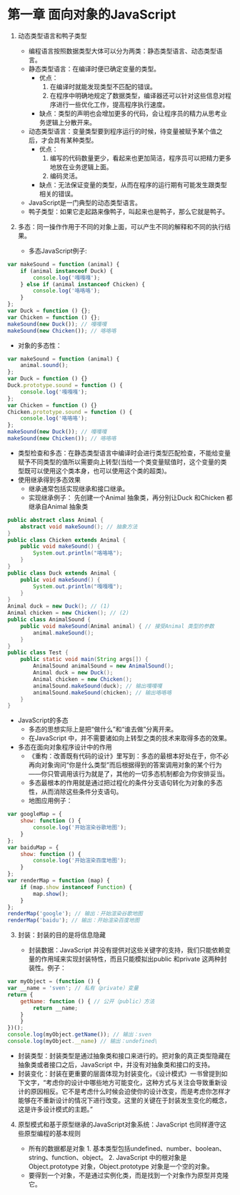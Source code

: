 # 第一章 面向对象的JavaScript
1. 动态类型语言和鸭子类型

   * 编程语言按照数据类型大体可以分为两类：静态类型语言、动态类型语言。
   * 静态类型语言：在编译时便已确定变量的类型。
      * 优点：
         1. 在编译时就能发现类型不匹配的错误。
         2. 在程序中明确地规定了数据类型，编译器还可以针对这些信息对程序进行一些优化工作，提高程序执行速度。
      * 缺点：类型的声明也会增加更多的代码，会让程序员的精力从思考业务逻辑上分散开来。
   * 动态类型语言：变量类型要到程序运行的时候，待变量被赋予某个值之后，才会具有某种类型。
      * 优点：
         1. 编写的代码数量更少，看起来也更加简洁，程序员可以把精力更多地放在业务逻辑上面。
         2. 编码灵活。
      * 缺点：无法保证变量的类型，从而在程序的运行期有可能发生跟类型相关的错误。
   * JavaScript是一门典型的动态类型语言。
   * 鸭子类型：如果它走起路来像鸭子，叫起来也是鸭子，那么它就是鸭子。

2. 多态：同一操作作用于不同的对象上面，可以产生不同的解释和不同的执行结果。

   * 多态JavaScript例子:
```javascript
var makeSound = function (animal) {
    if (animal instanceof Duck) {
        console.log('嘎嘎嘎');
    } else if (animal instanceof Chicken) {
        console.log('咯咯咯');
    }
};
var Duck = function () {};
var Chicken = function () {};
makeSound(new Duck()); // 嘎嘎嘎
makeSound(new Chicken()); // 咯咯咯
```
   * 对象的多态性：
```javascript
var makeSound = function (animal) {
    animal.sound();
};
var Duck = function () {}
Duck.prototype.sound = function () {
    console.log('嘎嘎嘎');
};
var Chicken = function () {}
Chicken.prototype.sound = function () {
    console.log('咯咯咯');
};
makeSound(new Duck()); // 嘎嘎嘎
makeSound(new Chicken()); // 咯咯咯
```
   * 类型检查和多态：在静态类型语言中编译时会进行类型匹配检查，不能给变量赋予不同类型的值所以需要向上转型(当给一个类变量赋值时，这个变量的类型既可以使用这个类本身，也可以使用这个类的超类)。
   * 使用继承得到多态效果
      * 继承通常包括实现继承和接口继承。
      * 实现继承例子：
    先创建一个Animal 抽象类，再分别让Duck 和Chicken 都继承自Animal 抽象类
```java
public abstract class Animal {
    abstract void makeSound(); // 抽象方法
}
public class Chicken extends Animal {
    public void makeSound() {
        System.out.println("咯咯咯");
    }
}
public class Duck extends Animal {
    public void makeSound() {
        System.out.println("嘎嘎嘎");
    }
}
Animal duck = new Duck(); // (1)
Animal chicken = new Chicken(); // (2)
public class AnimalSound {
    public void makeSound(Animal animal) { // 接受Animal 类型的参数
        animal.makeSound();
    }
}
public class Test {
    public static void main(String args[]) {
        AnimalSound animalSound = new AnimalSound();
        Animal duck = new Duck();
        Animal chicken = new Chicken();
        animalSound.makeSound(duck); // 输出嘎嘎嘎
        animalSound.makeSound(chicken); // 输出咯咯咯
    }
}
```
   * JavaScript的多态
      * 多态的思想实际上是把“做什么”和“谁去做”分离开来。
      * 在JavaScript 中，并不需要诸如向上转型之类的技术来取得多态的效果。
   * 多态在面向对象程序设计中的作用
      * 《重构：改善既有代码的设计》里写到：多态的最根本好处在于，你不必再向对象询问“你是什么类型”而后根据得到的答案调用对象的某个行为——你只管调用该行为就是了，其他的一切多态机制都会为你安排妥当。
      * 多态最根本的作用就是通过把过程化的条件分支语句转化为对象的多态性，从而消除这些条件分支语句。
      * 地图应用例子：
```javascript
var googleMap = {
    show: function () {
        console.log('开始渲染谷歌地图');
    }
};
var baiduMap = {
    show: function () {
        console.log('开始渲染百度地图');
    }
};
var renderMap = function (map) {
    if (map.show instanceof Function) {
        map.show();
    }
};
renderMap('google'); // 输出：开始渲染谷歌地图
renderMap('baidu'); // 输出：开始渲染百度地图
```
3. 封装：封装的目的是将信息隐藏

   * 封装数据：JavaScript 并没有提供对这些关键字的支持，我们只能依赖变量的作用域来实现封装特性，而且只能模拟出public 和private 这两种封装性。例子：

```javascript
var myObject = (function () {
var __name = 'sven'; // 私有（private）变量
return {
    getName: function () { // 公开（public）方法
        return __name;
    }
    }
})();
console.log(myObject.getName()); // 输出：sven
console.log(myObject.__name) // 输出：undefined\
```
   * 封装类型：封装类型是通过抽象类和接口来进行的。把对象的真正类型隐藏在抽象类或者接口之后，JavaScript 中，并没有对抽象类和接口的支持。
   * 封装变化：封装在更重要的层面体现为封装变化，《设计模式》一书曾提到如下文字，“考虑你的设计中哪些地方可能变化，这种方式与关注会导致重新设计的原因相反。它不是考虑什么时候会迫使你的设计改变，而是考虑你怎样才能够在不重新设计的情况下进行改变。这里的关键在于封装发生变化的概念，这是许多设计模式的主题。”
4. 原型模式和基于原型继承的JavaScript对象系统：JavaScript 也同样遵守这些原型编程的基本规则

   * 所有的数据都是对象
         1. 基本类型包括undefined、number、boolean、string、function、object。
         2. JavaScript 中的根对象是Object.prototype 对象，Object.prototype 对象是一个空的对象。
   * 要得到一个对象，不是通过实例化类，而是找到一个对象作为原型并克隆它。
